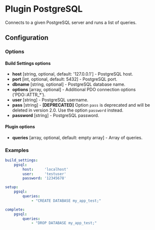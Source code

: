 Plugin PostgreSQL
=================

Connects to a given PostgreSQL server and runs a list of queries.

Configuration
-------------

### Options

#### Build Settings options

* **host** [string, optional, default: '127.0.0.1'] - PostgreSQL host.
* **port** [int, optional, default: 5432] - PostgreSQL port.
* **dbname** [string, optional] - PostgreSQL database name.
* **options** [array, optional] - Additional PDO connection options ('PDO::ATTR_*').
* **user** [string] - PostgreSQL username.
* **pass** [string] - **[DEPRECATED]** Option `pass` is deprecated and will be deleted in version 2.0. Use the option 
`password` instead.
* **password** [string] - PostgreSQL password.

#### Plugin options

* **queries** [array, optional, default: empty array] - Array of queries.

### Examples

```yaml
build_settings:
    pgsql:
        host:     'localhost'
        user:     'testuser'
        password: '12345678'

setup:
    pgsql:
        queries:
            - "CREATE DATABASE my_app_test;"

complete:
    pgsql:
        queries:
            - "DROP DATABASE my_app_test;"
```
